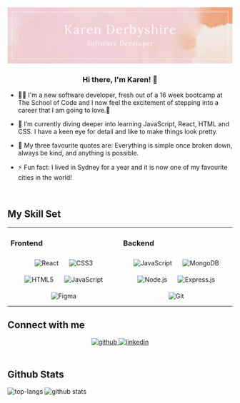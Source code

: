 <img src="https://github.com/klderbyshire/klderbyshire/blob/main/Peach%20Pink%20Watercolor%20Blogger%20Profile%20LinkedIn%20Banner.png" alt="banner that says Karen Derbyshire - Software Developer">


### <div align="center">Hi there, I'm Karen! 👋 </div>  
  

-  💃🏻 I'm a new software developer, fresh out of a 16 week bootcamp at The School of Code and I now feel the excitement of stepping into a career that I am going to love.🚀  
  

- 🌱 I’m currently diving deeper into learning JavaScript, React, HTML and CSS. I have a keen eye for detail and like to make things look pretty.  
  

- 💭 My three favourite quotes are:
Everything is simple once broken down,
always be kind, and anything is possible.  
  

- ⚡ Fun fact: I lived in Sydney for a year and it is now one of my favourite cities in the world!  
  

<br/>  


## My Skill Set 
<div align="center">
<table><tr><td valign="center" width="50%">



### Frontend  
<div align="center">  
<img style="margin: 10px" src="https://profilinator.rishav.dev/skills-assets/react-original-wordmark.svg" alt="React" height="50" />  
<img style="margin: 10px" src="https://profilinator.rishav.dev/skills-assets/css3-original-wordmark.svg" alt="CSS3" height="50" />  
<img style="margin: 10px" src="https://profilinator.rishav.dev/skills-assets/html5-original-wordmark.svg" alt="HTML5" height="50" />  
<img style="margin: 10px" src="https://profilinator.rishav.dev/skills-assets/javascript-original.svg" alt="JavaScript" height="50" />  
<img style="margin: 10px" src="https://profilinator.rishav.dev/skills-assets/figma-icon.svg" alt="Figma" height="50" />  
</div>

</td><td valign="center" width="50%">



### Backend  
<div align="center">  
<img style="margin: 10px" src="https://profilinator.rishav.dev/skills-assets/javascript-original.svg" alt="JavaScript" height="50" />  
<img style="margin: 10px" src="https://profilinator.rishav.dev/skills-assets/mongodb-original-wordmark.svg" alt="MongoDB" height="50" />  
<img style="margin: 10px" src="https://profilinator.rishav.dev/skills-assets/nodejs-original-wordmark.svg" alt="Node.js" height="50" />  
<img style="margin: 10px" src="https://profilinator.rishav.dev/skills-assets/express-original-wordmark.svg" alt="Express.js" height="50" />  
<img style="margin: 10px" src="https://profilinator.rishav.dev/skills-assets/git-scm-icon.svg" alt="Git" height="50" />  
</div>





</td></tr></table>  
</div> 

 


## Connect with me  
<div align="center">
<a href="https://github.com/https://github.com/klderbyshire" target="_blank">
<img src=https://img.shields.io/badge/github-%2324292e.svg?&style=for-the-badge&logo=github&logoColor=white alt=github style="margin-bottom: 5px;" />
</a>
<a href="https://linkedin.com/in/https://www.linkedin.com/in/karen-derbyshire-47300a22b/" target="_blank">
<img src=https://img.shields.io/badge/linkedin-%231E77B5.svg?&style=for-the-badge&logo=linkedin&logoColor=white alt=linkedin style="margin-bottom: 5px;" />
</a>  
</div>  
  

<br/>  

## Github Stats  
![top-langs](https://github-readme-stats.vercel.app/api/top-langs?username=klderbyshire&show_icons=true&theme=radical)
![github stats](https://github-readme-stats.vercel.app/api?username=klderbyshire&show_icons=true&theme=radical)

<br/>  
<br/>  




